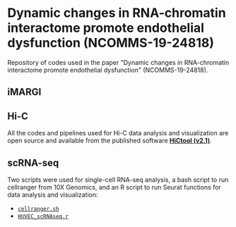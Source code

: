 # Dynamic changes in RNA-chromatin interactome promote endothelial dysfunction (NCOMMS-19-24818)

Repository of codes used in the paper "Dynamic changes in RNA-chromatin interactome promote endothelial dysfunction" (NCOMMS-19-24818).

## iMARGI


## Hi-C

All the codes and pipelines used for Hi-C data analysis and visualization are open source and available from the published software **[HiCtool (v2.1)](https://github.com/Zhong-Lab-UCSD/HiCtool)**.


## scRNA-seq

Two scripts were used for single-cell RNA-seq analysis, a bash script to run cellranger from 10X Genomics, and an R script to run Seurat functions for data analysis and visualization:

- [``cellranger.sh``](./scRNAseq_scripts/cellranger.sh)
- [``HUVEC_scRNAseq.r``](./scRNAseq_scripts/HUVEC_scRNAseq.r)
